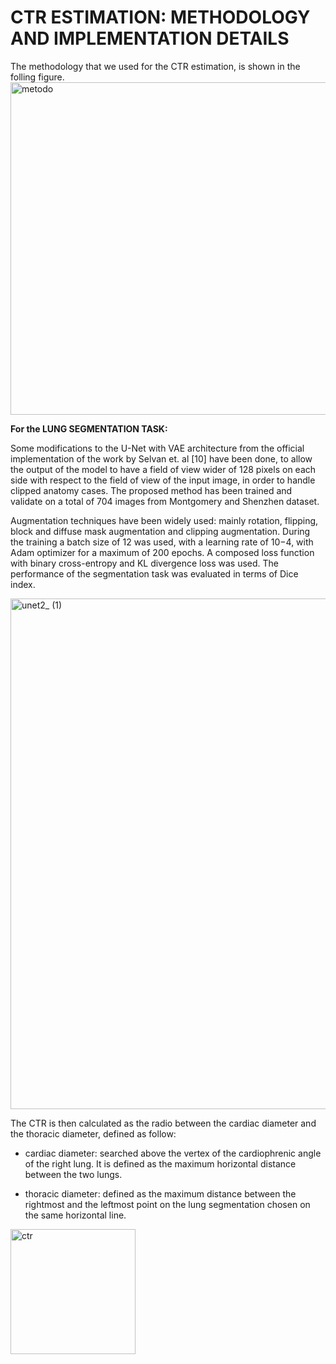 # CTR ESTIMATION: METHODOLOGY AND IMPLEMENTATION DETAILS
The methodology that we used for the CTR estimation, is shown in the folling figure.
<img width="532" alt="metodo" src="https://user-images.githubusercontent.com/94172910/209103139-a995ffed-fa8e-43ed-8a92-85f2cec41de6.PNG">

**For the LUNG SEGMENTATION TASK:**

Some modifications to the U-Net with VAE architecture from the official implementation of the work by Selvan et. al [10] have been done, to allow the output of the
model to have a field of view wider of 128 pixels on each side with respect to the field of view of the input image, in order to handle clipped anatomy cases. The proposed method has been trained and validate on a total of 704 images from Montgomery and Shenzhen dataset.

Augmentation techniques have been widely used: mainly rotation, flipping, block and diffuse mask augmentation and clipping augmentation.
During the training a batch size of 12 was used, with a learning rate of 10−4, with Adam optimizer for a maximum of 200 epochs. A composed loss function with binary cross-entropy and KL divergence loss was used. The performance of the segmentation task was evaluated in terms of Dice index.

<img width="817" alt="unet2_ (1)" src="https://user-images.githubusercontent.com/94172910/209103761-8d7a2fb4-4d96-4cb0-a8b8-96536c8e177e.PNG">

The CTR is then calculated as the radio between the cardiac diameter and the thoracic diameter, defined as follow:

- cardiac diameter: searched above the vertex of the cardiophrenic angle of the right lung. It is defined as the maximum horizontal distance between the two lungs.

- thoracic diameter: defined as the maximum distance between the rightmost and the leftmost point on the lung segmentation chosen on the same horizontal line.


<img width="200" alt="ctr" src="https://user-images.githubusercontent.com/94172910/209111151-bce86648-7cd3-422f-a1c1-7969a8c149df.png">
